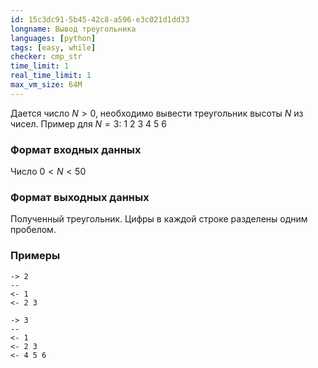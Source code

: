 ```yaml
---
id: 15c3dc91-5b45-42c8-a596-e3c021d1dd33
longname: Вывод треугольника
languages: [python]
tags: [easy, while]
checker: cmp_str
time_limit: 1
real_time_limit: 1
max_vm_size: 64M
---
```



Дается число $N > 0$, необходимо вывести треугольник высоты $N$ из чисел.
Пример для $N = 3$:
1
2 3
4 5 6 

### Формат входных данных

Число $0 < N < 50$

### Формат выходных данных

Полученный треугольник. Цифры в каждой строке разделены одним пробелом.

### Примеры

```
-> 2
--
<- 1
<- 2 3
```

```
-> 3
--
<- 1
<- 2 3
<- 4 5 6 
```
